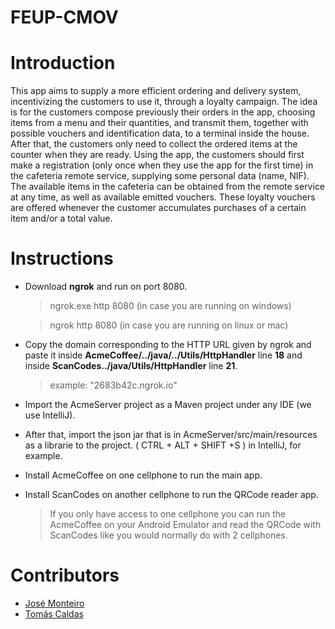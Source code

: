 # FEUP-CMOV

# Introduction

This app aims to supply a more efficient ordering and delivery system, incentivizing the customers to use it, through a loyalty campaign. The idea is for the customers compose previously their orders in the app, choosing items from a menu and their quantities, and transmit them, together with possible vouchers and identification data, to a terminal inside the house. After that, the customers only need to collect the ordered items at the counter when they are ready.
Using the app, the customers should first make a registration (only once when they use the app for the first time) in the cafeteria remote service, supplying some personal data (name, NIF). The available items in the cafeteria can be obtained from the remote service at any time, as well as available emitted vouchers. These loyalty vouchers are offered whenever the customer accumulates purchases of a certain item and/or a total value.

# Instructions
- Download **ngrok** and run on port 8080.
	>ngrok.exe http 8080 (in case you are running on windows)
	
	>ngrok http 8080 (in case you are running on linux or mac)
	
- Copy the domain corresponding to the HTTP URL given by ngrok and paste it inside **AcmeCoffee/../java/../Utils/HttpHandler** line **18** and inside **ScanCodes../java/Utils/HttpHandler** line **21**.
	>example: "2683b42c.ngrok.io"

- Import the AcmeServer project as a Maven project under any IDE (we use IntelliJ).
- After that, import the json jar that is in AcmeServer/src/main/resources as a librarie to the project. ( CTRL + ALT + SHIFT +S ) in IntelliJ, for example.
- Install AcmeCoffee on one cellphone to run the main app.
- Install ScanCodes on another cellphone to run the QRCode reader app.
  > If you only have access to one cellphone you can run the AcmeCoffee on your Android Emulator and read the QRCode with ScanCodes like you would normally do with 2 cellphones.


# Contributors
- [José Monteiro](https://github.com/jpedrotm)
- [Tomás Caldas](https://github.com/tomasvaldas)

